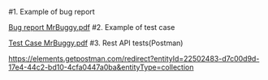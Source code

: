 
#1. Example of bug report

[Bug report MrBuggy.pdf](https://github.com/PirogDawid/Projects/files/10236089/Bug.report.MrBuggy.pdf)
#2. Example of test case

[Test Case MrBuggy.pdf](https://github.com/PirogDawid/Projects/files/10236090/Test.Case.MrBuggy.pdf)
#3. Rest API tests(Postman)

https://elements.getpostman.com/redirect?entityId=22502483-d7c00d9d-17e4-44c2-bd10-4cfa0447a0ba&entityType=collection
